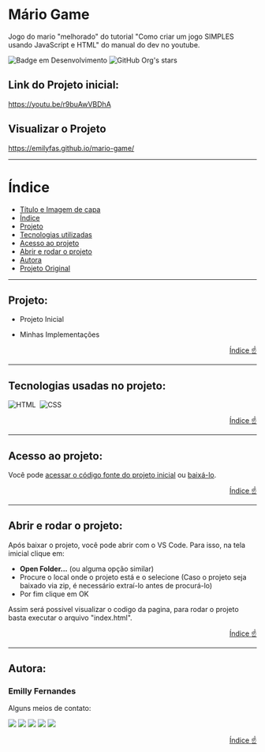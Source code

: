 # Mário Game
Jogo do mario "melhorado" do tutorial "Como criar um jogo SIMPLES usando JavaScript e HTML" do manual do dev no youtube.

![Badge em Desenvolvimento](http://img.shields.io/static/v1?label=STATUS&message=EM%20DESENVOLVIMENTO&color=GREEN&style=for-the-badge)
![GitHub Org's stars](https://img.shields.io/github/stars/emilyfas?style=social)

## Link do Projeto inicial:
https://youtu.be/r9buAwVBDhA

## Visualizar o Projeto
https://emilyfas.github.io/mario-game/

---
# Índice 
* [Título e Imagem de capa](#mario-game)
* [Índice](#índice)
* [Projeto](#projeto)
* [Tecnologias utilizadas](#tecnologias-utilizadas)
* [Acesso ao projeto](#acesso-ao-projeto)
* [Abrir e rodar o projeto](#abrir-e-rodar-o-projeto)
* [Autora](#autora)
* [Projeto Original](#projeto-original)



---
<div id="projeto">

## Projeto:

- Projeto Inicial


- Minhas Implementações
  
   
   <div align="right">

    [Índice :point_up:](#índice)
  </div>
</div>

---
<div id="tecnologias-utilizadas">

## Tecnologias usadas no projeto:
![HTML](https://img.shields.io/badge/HTML5-E34F26?style=for-the-badge&logo=html5&logoColor=white)&nbsp;
![CSS](https://img.shields.io/badge/CSS-239120?&style=for-the-badge&logo=css3&logoColor=white)&nbsp;
  
</div>
<div align="right">

  [Índice :point_up:](#índice)
</div>

---
<div id="acesso-ao-projeto">

## Acesso ao projeto:

Você pode [acessar o código fonte do projeto inicial](https://github.com/emilyfas/Portfolio/find/main) ou [baixá-lo](https://github.com/emilyfas/Portfolio/archive/refs/heads/main.zip).
</div>
<div align="right">

  [Índice :point_up:](#índice)
</div>

---
<div id="abrir-e-rodar-o-projeto">

## Abrir e rodar o projeto:

Após baixar o projeto, você pode abrir com o VS Code. Para isso, na tela imicial clique em:

- **Open Folder...** (ou alguma opção similar)
- Procure o local onde o projeto está e o selecione (Caso o projeto seja baixado via zip, é necessário extraí-lo antes de procurá-lo)
- Por fim clique em OK

Assim será possivel visualizar o codigo da pagina, para rodar o projeto basta executar o arquivo "index.html".
</div>
<div align="right">

  [Índice :point_up:](#índice)
</div>

---
<div id="autora">

## Autora:
### Emilly Fernandes
Alguns meios de contato:
<div>
<a href="https://wa.me/5531989018696?text=Me+mande+um+Oi+%3A%29" target="_blank"><img src="https://img.shields.io/badge/WhatsApp-25D366?style=for-the-badge&logo=whatsapp&logoColor=white" target="_blank"></a>
<a href="https://instagram.com/emillygarai" target="_blank"><img src="https://img.shields.io/badge/-Instagram-%23E4405F?style=for-the-badge&logo=instagram&logoColor=white" target="_blank"></a>
<a href="https://twitter.com/emilly_fernads" target="_blank"><img src="https://img.shields.io/badge/Twitter-1DA1F2?style=for-the-badge&logo=twitter&logoColor=white" target="_blank"></a>
<a href = "mailto:emilly.fernandesads@gmail.com"><img src="https://img.shields.io/badge/Gmail-D14836?style=for-the-badge&logo=gmail&logoColor=white" target="_blank"></a>
<a href="https://www.linkedin.com/in/emilly-fernandes-alves-de-souza-2b451a24b" target="_blank"><img src="https://img.shields.io/badge/-LinkedIn-%230077B5?style=for-the-badge&logo=linkedin&logoColor=white" target="_blank"></a>   
</div>
</div>

<div align="right">

  [Índice :point_up:](#índice)
</div>
